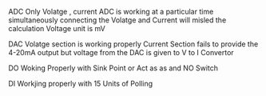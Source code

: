 ADC
 Only Volatge , current ADC is working at a particular time 
 simultaneously connecting the Volatge and Current will misled the calculation 
 Voltage unit is mV

DAC
 Volatge section is working properly
 Current Section fails to provide the 4-20mA output but voltage from the DAC is given to V to I Convertor

DO
 Woking Properly with Sink Point or Act as as and NO Switch

DI
 Workjing properly with 15 Units of Polling

